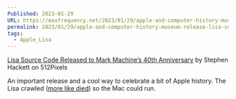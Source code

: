 ```yaml
---
Published: 2023-01-29
URL: https://maxfrequency.net/2023/01/29/apple-and-computer-history-museum-release-lisa-source-code/
permalink: 2023/01/29/apple-and-computer-history-museum-release-lisa-source-code/
tags:
  - Apple_Lisa
---
```

[Lisa Source Code Released to Mark Machine’s 40th Anniversary](https://512pixels.net/2023/01/lisa-source-code/) by Stephen Hackett on 512Pixels

An important release and a cool way to celebrate a bit of Apple history. The Lisa crawled ([more like died](https://daringfireball.net/linked/2023/01/23/lisa-40)) so the Mac could run.